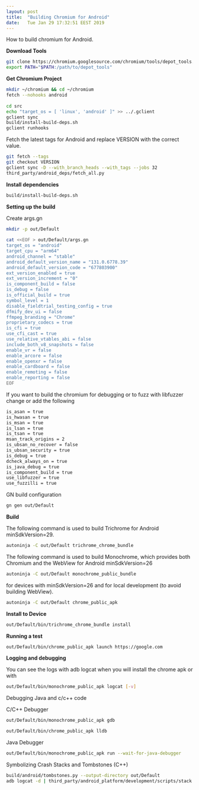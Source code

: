 ```yaml
---
layout: post
title:  "Building Chromium for Android"
date:	Tue Jan 29 17:32:51 EEST 2019
---
```


How to build chromium for Android.

**Download Tools**
```bash
git clone https://chromium.googlesource.com/chromium/tools/depot_tools.git
export PATH="$PATH:/path/to/depot_tools"
```
**Get Chromium Project**
```bash
mkdir ~/chromium && cd ~/chromium
fetch --nohooks android
 
cd src
echo "target_os = [ 'linux', 'android' ]" >> ../.gclient
gclient sync
build/install-build-deps.sh
gclient runhooks
```
 Fetch the latest tags for Android and replace VERSION with the correct value.
```bash
git fetch --tags
git checkout VERSION
gclient sync -D --with_branch_heads --with_tags --jobs 32
third_party/android_deps/fetch_all.py
```
**Install dependencies**
```bash
build/install-build-deps.sh
```
**Setting up the build**

Create args.gn
```bash
mkdir -p out/Default
	
cat <<EOF > out/Default/args.gn
target_os = "android"
target_cpu = "arm64"
android_channel = "stable"
android_default_version_name = "131.0.6778.39"
android_default_version_code = "677803900"
ext_version_enabled = true
ext_version_increment = "0"
is_component_build = false
is_debug = false
is_official_build = true
symbol_level = 1
disable_fieldtrial_testing_config = true
dfmify_dev_ui = false
ffmpeg_branding = "Chrome"
proprietary_codecs = true
is_cfi = true
use_cfi_cast = true
use_relative_vtables_abi = false
include_both_v8_snapshots = false
enable_vr = false
enable_arcore = false
enable_openxr = false
enable_cardboard = false
enable_remoting = false
enable_reporting = false
EOF
```
If you want to build the chromium for debugging or to fuzz with libfuzzer change or add the following
```bash
is_asan = true
is_hwasan = true
is_msan = true
is_lsan = true
is_tsan = true
msan_track_origins = 2
is_ubsan_no_recover = false
is_ubsan_security = true
is_debug = true
dcheck_always_on = true
is_java_debug = true
is_component_build = true
use_libfuzzer = true
use_fuzzilli = true
```

GN build configuration
```bash
gn gen out/Default
```
**Build**

The following command is used to build Trichrome for Android minSdkVersion=29.
```bash
autoninja -C out/Default trichrome_chrome_bundle
```
The following command is used to build Monochrome, which provides both Chromium and the WebView for Android minSdkVersion=26
```bash
autoninja -C out/Default monochrome_public_bundle
```
for devices with minSdkVersion=26 and for local development (to avoid building WebView).
```bash
autoninja -C out/Default chrome_public_apk
```

**Install to Device**
```bash
out/Default/bin/trichrome_chrome_bundle install
```
	
**Running a test**
```bash
out/Default/bin/chrome_public_apk launch https://google.com
```
**Logging and debugging**

You can see the logs with adb logcat when you will install the chrome apk or with
```bash
out/Default/bin/monochrome_public_apk logcat [-v]
```
Debugging Java and c/c++ code

C/C++ Debugger
```bash
out/Default/bin/monochrome_public_apk gdb

out/Default/bin/chrome_public_apk lldb
```
Java Debugger
```bash
out/Default/bin/monochrome_public_apk run --wait-for-java-debugger
```
Symbolizing Crash Stacks and Tombstones (C++)
```bash
build/android/tombstones.py --output-directory out/Default
adb logcat -d | third_party/android_platform/development/scripts/stack --output-directory out/Default
```
